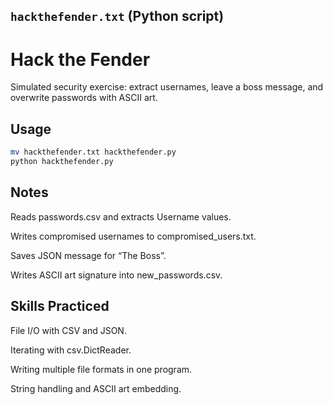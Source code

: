 ## `hackthefender.txt` (Python script)

# Hack the Fender
Simulated security exercise: extract usernames, leave a boss message, and overwrite passwords with ASCII art.

## Usage
```bash
mv hackthefender.txt hackthefender.py
python hackthefender.py
```
## Notes
Reads passwords.csv and extracts Username values.

Writes compromised usernames to compromised_users.txt.

Saves JSON message for “The Boss”.

Writes ASCII art signature into new_passwords.csv.

## Skills Practiced
File I/O with CSV and JSON.

Iterating with csv.DictReader.

Writing multiple file formats in one program.

String handling and ASCII art embedding.
